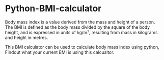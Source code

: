 # Python-BMI-calculator
Body mass index is a value derived from the mass and height of a person. The BMI is defined as the body mass divided by the square of the body height, and is expressed in units of kg/m², resulting from mass in kilograms and height in metres.



This BMI calculator can be used to calculate body mass index using python, Findout what your current BMI is using this calcualtor. 

